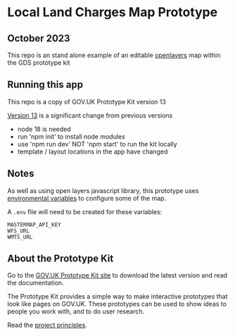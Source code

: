 # Local Land Charges Map Prototype
## October 2023

This repo is an stand alone example of an editable [openlayers](https://openlayers.org/) map within the GDS prototype kit


## Running this app

This repo is a copy of GOV.UK Prototype Kit version 13

[Version 13](https://prototype-kit.service.gov.uk/docs/whats-new) is a significant change from previous versions


- node 18 is needed
- run 'npm init' to install node modules
- use 'npm run dev' NOT 'npm start' to run the kit locally
- template / layout locations in the app have changed



## Notes

As well as using open layers javascript library, this prototype uses [environmental variables](https://nodejs.dev/en/learn/how-to-read-environment-variables-from-nodejs/) to configure some of the map. 

A `.env` file will need to be created for these variables:
```
MASTERMAP_API_KEY
WFS_URL
WMTS_URL
```


## About the Prototype Kit

Go to the [GOV.UK Prototype Kit site](https://govuk-prototype-kit.herokuapp.com/docs) to download the latest version and read the documentation.

The Prototype Kit provides a simple way to make interactive prototypes that look like pages on GOV.UK. These prototypes can be used to show ideas to people you work with, and to do user research.

Read the [project principles](https://govuk-prototype-kit.herokuapp.com/docs/principles).

